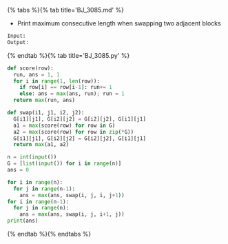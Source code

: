 {% tabs %}{% tab title='BJ_3085.md' %}

* Print maximum consecutive length when swapping two adjacent blocks

```txt
Input:
Output:
```

{% endtab %}{% tab title='BJ_3085.py' %}

```py
def score(row):
  run, ans = 1, 1
  for i in range(1, len(row)):
    if row[i] == row[i-1]: run+= 1
    else: ans = max(ans, run); run = 1
  return max(run, ans)

def swap(i1, j1, i2, j2):
  G[i1][j1], G[i2][j2] = G[i2][j2], G[i1][j1]
  a1 = max(score(row) for row in G)
  a2 = max(score(row) for row in zip(*G))
  G[i1][j1], G[i2][j2] = G[i2][j2], G[i1][j1]
  return max(a1, a2)

n = int(input())
G = [list(input()) for i in range(n)]
ans = 0

for i in range(n):
  for j in range(n-1):
    ans = max(ans, swap(i, j, i, j+1))
for i in range(n-1):
  for j in range(n):
    ans = max(ans, swap(i, j, i+1, j))
print(ans)
```

{% endtab %}{% endtabs %}
